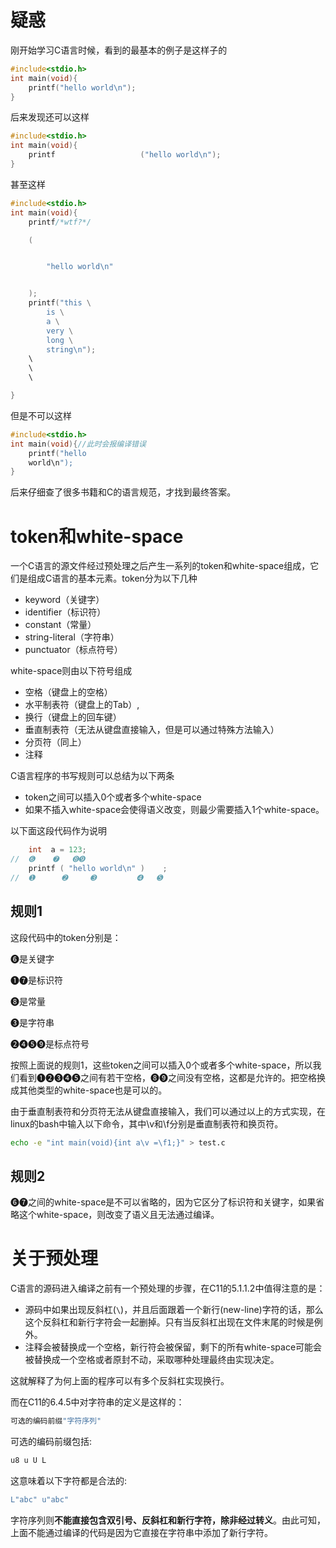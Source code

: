 


# 疑惑
刚开始学习C语言时候，看到的最基本的例子是这样子的
```c
#include<stdio.h>
int main(void){
	printf("hello world\n");
}
```

后来发现还可以这样

```c
#include<stdio.h>
int main(void){
	printf                   ("hello world\n");
}
```

甚至这样
```c
#include<stdio.h>
int main(void){
	printf/*wtf?*/

	(


		"hello world\n"


	);
	printf("this \
		is \
		a \
		very \
		long \
		string\n");
	\
	\
	\

}

```
但是不可以这样
```c
#include<stdio.h>
int main(void){//此时会报编译错误
	printf("hello 
	world\n");
}
```

后来仔细查了很多书籍和C的语言规范，才找到最终答案。

# token和white-space
一个C语言的源文件经过预处理之后产生一系列的token和white-space组成，它们是组成C语言的基本元素。token分为以下几种
* keyword（关键字）
* identifier（标识符）
* constant（常量）
* string-literal（字符串）
* punctuator（标点符号）

white-space则由以下符号组成
* 空格（键盘上的空格） 
* 水平制表符（键盘上的Tab）, 
* 换行（键盘上的回车键）
* 垂直制表符（无法从键盘直接输入，但是可以通过特殊方法输入） 
* 分页符（同上）
* 注释

C语言程序的书写规则可以总结为以下两条
* token之间可以插入0个或者多个white-space
* 如果不插入white-space会使得语义改变，则最少需要插入1个white-space。

以下面这段代码作为说明
```c
    int  a = 123;
//  ➏    ➐   ➑➒   
    printf ( "hello world\n" )    ;
//  ➊      ➋     ➌         ➍   ➎  
```
## 规则1

这段代码中的token分别是：

➏是关键字

➊➐是标识符

➑是常量

➌是字符串

➋➍➎➒是标点符号

按照上面说的规则1，这些token之间可以插入0个或者多个white-space，所以我们看到➊➋➌➍➎之间有若干空格，➑➒之间没有空格，这都是允许的。把空格换成其他类型的white-space也是可以的。


由于垂直制表符和分页符无法从键盘直接输入，我们可以通过以上的方式实现，在linux的bash中输入以下命令，其中\v和\f分别是垂直制表符和换页符。

```bash
echo -e "int main(void){int a\v =\f1;}" > test.c
```

## 规则2
➏➐之间的white-space是不可以省略的，因为它区分了标识符和关键字，如果省略这个white-space，则改变了语义且无法通过编译。

# 关于预处理
C语言的源码进入编译之前有一个预处理的步骤，在C11的5.1.1.2中值得注意的是：

* 源码中如果出现反斜杠(`\`)，并且后面跟着一个新行(new-line)字符的话，那么这个反斜杠和新行字符会一起删掉。只有当反斜杠出现在文件末尾的时候是例外。
* 注释会被替换成一个空格，新行符会被保留，剩下的所有white-space可能会被替换成一个空格或者原封不动，采取哪种处理最终由实现决定。

这就解释了为何上面的程序可以有多个反斜杠实现换行。

而在C11的6.4.5中对字符串的定义是这样的：
```C
可选的编码前缀"字符序列"
```
可选的编码前缀包括:
```C
u8 u U L
```
这意味着以下字符都是合法的:
```C
L"abc" u"abc"
```
字符序列则**不能直接包含双引号、反斜杠和新行字符，除非经过转义**。由此可知，上面不能通过编译的代码是因为它直接在字符串中添加了新行字符。
